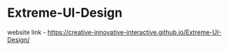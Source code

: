 # Extreme-UI-Design

website link - https://creative-innovative-interactive.github.io/Extreme-UI-Design/

